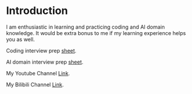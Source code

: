 # Introduction

I am enthusiastic in learning and practicing coding and AI domain knowledge. It would be extra bonus to me if my learning experience helps you as well.

Coding interview prep [sheet](https://docs.google.com/spreadsheets/d/1CtAQdoeB_Udyan8KJLtn0xgYYs8Tyq1mTeMXSrJ2N-0/edit?usp=sharing).

AI domain interview prep [sheet](https://docs.google.com/spreadsheets/d/1e3hcKtLP_ntYelH7mYsEzcBnNhthJp6z03rBRMxuUW4/edit?usp=sharing).

My Youtube Channel [Link](https://www.youtube.com/channel/UCY9yF2DAxnthjhPOvQPRXqA).

My Bilibili Channel [Link](https://space.bilibili.com/39252600).

